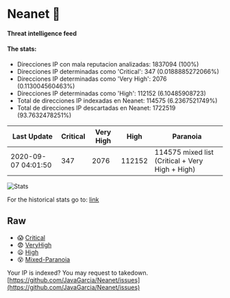 # Neanet :hocho:
#### Threat intelligence feed
#### The stats:

- Direcciones IP con mala reputacion analizadas: 1837094 (100%)
- Direcciones IP determinadas como 'Critical':  347 (0.0188885272066%)
- Direcciones IP determinadas como 'Very High':  2076 (0.113004560463%)
- Direcciones IP determinadas como 'High':  112152 (6.10485908723)
- Total de direcciones IP indexadas en Neanet:  114575 (6.2367521749%)
- Total de direcciones IP descartadas en Neanet:  1722519 (93.7632478251%)

| Last Update | Critical | Very High | High | Paranoia |
| --- | --- | --- | --- | --- |
| 2020-09-07 04:01:50 | 347 | 2076 | 112152 | 114575 mixed list (Critical + Very High + High)|

![Stats](https://docs.google.com/spreadsheets/d/e/2PACX-1vSnaNMIXVabIpDJjufMlzH7poXnshF3mgd8Is1g9ytUEzVsP5my4Trn8f-xkoLLQ38xpL3HtmUexLo6/pubchart?oid=501124687&format=image)

For the historical stats go to: [link](/stats.csv)
## Raw
- :scream: [Critical](https://raw.githubusercontent.com/JavaGarcia/Neanet/master/blacklists/neanet_critical.txt)
- :fearful: [VeryHigh](https://raw.githubusercontent.com/JavaGarcia/Neanet/master/blacklists/neanet_veryHigh.txtt)
- :frowning: [High](https://raw.githubusercontent.com/JavaGarcia/Neanet/master/blacklists/neanet_high.txt)
- :dizzy_face: [Mixed-Paranoia](https://raw.githubusercontent.com/JavaGarcia/Neanet/master/blacklists/neanet_all.txt)


Your IP is indexed? You may request to takedown. [https://github.com/JavaGarcia/Neanet/issues](https://github.com/JavaGarcia/Neanet/issues)





























































































































































































































































































































































































































































































































































































































